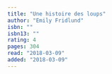 ```yaml
---
title: "Une histoire des loups"
author: "Emily Fridlund"
isbn: ""
isbn13: ""
rating: 4
pages: 304
read: "2018-03-09"
added: "2018-03-09"
---
```


